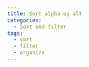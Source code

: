 ```yaml
---
title: Sort alpha up alt
categories:
  - Sort and filter
tags:
  - sort
  - filter
  - organize
---
```

